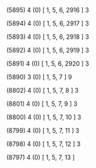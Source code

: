 (5895) 4 (0) [ 1, 5, 6, 2916 ] 3 


(5894) 4 (0) [ 1, 5, 6, 2917 ] 3 


(5893) 4 (0) [ 1, 5, 6, 2918 ] 3 


(5892) 4 (0) [ 1, 5, 6, 2919 ] 3 


(5891) 4 (0) [ 1, 5, 6, 2920 ] 3 


(5890) 3 (0) [ 1, 5, 7 ] 9 


(8802) 4 (0) [ 1, 5, 7, 8 ] 3 


(8801) 4 (0) [ 1, 5, 7, 9 ] 3 


(8800) 4 (0) [ 1, 5, 7, 10 ] 3 


(8799) 4 (0) [ 1, 5, 7, 11 ] 3 


(8798) 4 (0) [ 1, 5, 7, 12 ] 3 


(8797) 4 (0) [ 1, 5, 7, 13 ]  

